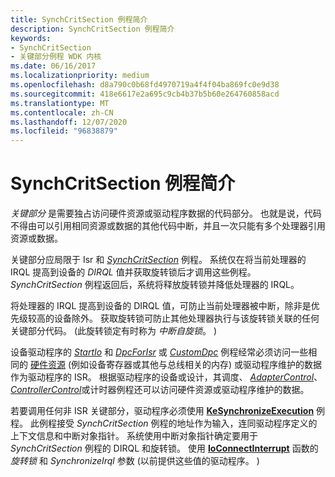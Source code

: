 ```yaml
---
title: SynchCritSection 例程简介
description: SynchCritSection 例程简介
keywords:
- SynchCritSection
- 关键部分例程 WDK 内核
ms.date: 06/16/2017
ms.localizationpriority: medium
ms.openlocfilehash: d8a790c0b68fd4970719a4f4f04ba869fc0e9d38
ms.sourcegitcommit: 418e6617e2a695c9cb4b37b5b60e264760858acd
ms.translationtype: MT
ms.contentlocale: zh-CN
ms.lasthandoff: 12/07/2020
ms.locfileid: "96838879"
---
```

# <a name="introduction-to-synchcritsection-routines"></a>SynchCritSection 例程简介





*关键部分* 是需要独占访问硬件资源或驱动程序数据的代码部分。 也就是说，代码不得由可以引用相同资源或数据的其他代码中断，并且一次只能有多个处理器引用资源或数据。

关键部分应局限于 Isr 和 [*SynchCritSection*](/windows-hardware/drivers/ddi/wdm/nc-wdm-ksynchronize_routine) 例程。 系统仅在将当前处理器的 IRQL 提高到设备的 *DIRQL* 值并获取旋转锁后才调用这些例程。 *SynchCritSection* 例程返回后，系统将释放旋转锁并降低处理器的 IRQL。

将处理器的 IRQL 提高到设备的 DIRQL 值，可防止当前处理器被中断，除非是优先级较高的设备除外。 获取旋转锁可防止其他处理器执行与该旋转锁关联的任何关键部分代码。  (此旋转锁定有时称为 *中断自旋锁*。 ) 

设备驱动程序的 [*StartIo*](/windows-hardware/drivers/ddi/wdm/nc-wdm-driver_startio) 和 [*DpcForIsr*](/windows-hardware/drivers/ddi/wdm/nc-wdm-io_dpc_routine) 或 [*CustomDpc*](/windows-hardware/drivers/ddi/wdm/nc-wdm-kdeferred_routine) 例程经常必须访问一些相同的 [硬件资源](hardware-resources.md) (例如设备寄存器或其他与总线相关的内存) 或驱动程序维护的数据作为驱动程序的 ISR。 根据驱动程序的设备或设计，其调度、 [*AdapterControl*](/windows-hardware/drivers/ddi/wdm/nc-wdm-driver_control)、 [*ControllerControl*](https://msdn.microsoft.com/library/windows/hardware/ff542049)或计时器例程还可以访问硬件资源或驱动程序维护的数据。

若要调用任何非 ISR 关键部分，驱动程序必须使用 [**KeSynchronizeExecution**](/windows-hardware/drivers/ddi/wdm/nf-wdm-kesynchronizeexecution) 例程。 此例程接受 *SynchCritSection* 例程的地址作为输入，连同驱动程序定义的上下文信息和中断对象指针。 系统使用中断对象指针确定要用于 *SynchCritSection* 例程的 DIRQL 和旋转锁。 使用 [**IoConnectInterrupt**](/windows-hardware/drivers/ddi/wdm/nf-wdm-ioconnectinterrupt) 函数的 *旋转锁* 和 *SynchronizeIrql* 参数 (以前提供这些值的驱动程序。 ) 

